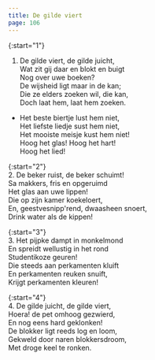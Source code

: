 ```yaml
---
title: De gilde viert
page: 106
---  
```


{:start="1"}  
1. De gilde viert, de gilde juicht,  
Wat zit gij daar en blokt en buigt  
Nog over uwe boeken?  
De wijsheid ligt maar in de kan;  
Die ze elders zoeken wil, die kan,  
Doch laat hem, laat hem zoeken.  


- Het beste biertje lust hem niet,  
Het liefste liedje sust hem niet,  
Het mooiste meisje kust hem niet!  
Hoog het glas! Hoog het hart!  
Hoog het lied!  


{:start="2"}  
2. De beker ruist, de beker schuimt!  
Sa makkers, fris en opgeruimd  
Het glas aan uwe lippen!  
Die op zijn kamer koekeloert,  
En, geestvesnipp'rend, dwaasheen snoert,  
Drink water als de kippen!  


{:start="3"}  
3. Het pijpke dampt in monkelmond  
En spreidt wellustig in het rond  
Studentikoze geuren!  
Die steeds aan perkamenten kluift  
En perkamenten reuken snuift,  
Krijgt perkamenten kleuren!  


{:start="4"}  
4. De gilde juicht, de gilde viert,  
Hoera! de pet omhoog gezwierd,  
En nog eens hard geklonken!  
De blokker ligt reeds log en loom,  
Gekweld door naren blokkersdroom,  
Met droge keel te ronken.  
